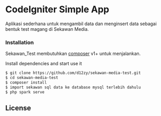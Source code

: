 # CodeIgniter Simple App

Aplikasi sederhana untuk mengambil data dan menginsert data sebagai bentuk test magang di Sekawan Media.

### Installation

Sekawan_Test membutuhkan [composer](https://getcomposer.org/) v1+ untuk menjalankan.

Install dependencies and start use it

```sh
$ git clone https://github.com/d12zy/sekawan-media-test.git
$ cd sekawan-media-test
$ composer install
$ import sekawan sql data ke database mysql terlebih dahulu 
$ php spark serve
```

## License